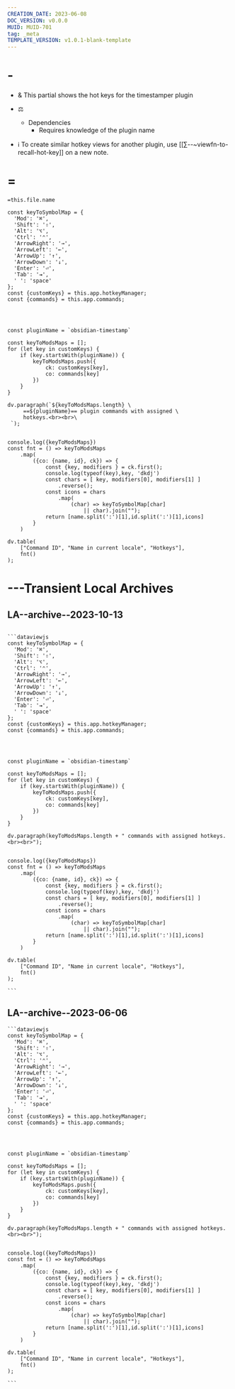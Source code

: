 ```yaml
---
CREATION_DATE: 2023-06-08
DOC_VERSION: v0.0.0
MUID: MUID-701
tag: _meta
TEMPLATE_VERSION: v1.0.1-blank-template
---
```


# - 

- & This partial shows the hot keys for the timestamper plugin
* ⚖
  * Dependencies
    * Requires knowledge of the plugin name 

* ℹ To create similar hotkey views for another plugin, use [[∑--~viewfn-to-recall-hot-key]] on a new note.

# =

`=this.file.name`
```dataviewjs
const keyToSymbolMap = {
  'Mod': '⌘',
  'Shift': '⇧',
  'Alt': '⌥',
  'Ctrl': '⌃',
  'ArrowRight': '→',
  'ArrowLeft': '←',
  'ArrowUp': '↑',
  'ArrowDown': '↓',
  'Enter': '⏎',
  'Tab': '⇥',
  ' ': 'space'
};
const {customKeys} = this.app.hotkeyManager;
const {commands} = this.app.commands;




const pluginName = `obsidian-timestamp`

const keyToModsMaps = [];
for (let key in customKeys) {
    if (key.startsWith(pluginName)) {
        keyToModsMaps.push({
            ck: customKeys[key],
            co: commands[key]
        })
    }
}

dv.paragraph(`${keyToModsMaps.length} \
     ==${pluginName}== plugin commands with assigned \
     hotkeys.<br><br>\
 `);

 
console.log({keyToModsMaps})
const fnt = () => keyToModsMaps
    .map(
        ({co: {name, id}, ck}) => {
            const {key, modifiers } = ck.first();
            console.log(typeof(key),key, 'dkdj')
            const chars = [ key, modifiers[0], modifiers[1] ]
                .reverse();
            const icons = chars
                .map(
                    (char) => keyToSymbolMap[char] 
                        || char).join("");
            return [name.split(':')[1],id.split(':')[1],icons]
        }
    )

dv.table(
    ["Command ID", "Name in current locale", "Hotkeys"],
    fnt()
);

```

# ---Transient Local Archives

## LA--archive--2023-10-13


````

```dataviewjs
const keyToSymbolMap = {
  'Mod': '⌘',
  'Shift': '⇧',
  'Alt': '⌥',
  'Ctrl': '⌃',
  'ArrowRight': '→',
  'ArrowLeft': '←',
  'ArrowUp': '↑',
  'ArrowDown': '↓',
  'Enter': '⏎',
  'Tab': '⇥',
  ' ': 'space'
};
const {customKeys} = this.app.hotkeyManager;
const {commands} = this.app.commands;




const pluginName = `obsidian-timestamp`

const keyToModsMaps = [];
for (let key in customKeys) {
    if (key.startsWith(pluginName)) {
        keyToModsMaps.push({
            ck: customKeys[key],
            co: commands[key]
        })
    }
}

dv.paragraph(keyToModsMaps.length + " commands with assigned hotkeys.<br><br>");

 
console.log({keyToModsMaps})
const fnt = () => keyToModsMaps
    .map(
        ({co: {name, id}, ck}) => {
            const {key, modifiers } = ck.first();
            console.log(typeof(key),key, 'dkdj')
            const chars = [ key, modifiers[0], modifiers[1] ]
                .reverse();
            const icons = chars
                .map(
                    (char) => keyToSymbolMap[char] 
                        || char).join("");
            return [name.split(':')[1],id.split(':')[1],icons]
        }
    )

dv.table(
    ["Command ID", "Name in current locale", "Hotkeys"],
    fnt()
);

```
````

##  LA--archive--2023-06-06 


````
```dataviewjs
const keyToSymbolMap = {
  'Mod': '⌘',
  'Shift': '⇧',
  'Alt': '⌥',
  'Ctrl': '⌃',
  'ArrowRight': '→',
  'ArrowLeft': '←',
  'ArrowUp': '↑',
  'ArrowDown': '↓',
  'Enter': '⏎',
  'Tab': '⇥',
  ' ': 'space'
};
const {customKeys} = this.app.hotkeyManager;
const {commands} = this.app.commands;




const pluginName = `obsidian-timestamp`

const keyToModsMaps = [];
for (let key in customKeys) {
    if (key.startsWith(pluginName)) {
        keyToModsMaps.push({
            ck: customKeys[key],
            co: commands[key]
        })
    }
}

dv.paragraph(keyToModsMaps.length + " commands with assigned hotkeys.<br><br>");

 
console.log({keyToModsMaps})
const fnt = () => keyToModsMaps
    .map(
        ({co: {name, id}, ck}) => {
            const {key, modifiers } = ck.first();
            console.log(typeof(key),key, 'dkdj')
            const chars = [ key, modifiers[0], modifiers[1] ]
                .reverse();
            const icons = chars
                .map(
                    (char) => keyToSymbolMap[char] 
                        || char).join("");
            return [name.split(':')[1],id.split(':')[1],icons]
        }
    )

dv.table(
    ["Command ID", "Name in current locale", "Hotkeys"],
    fnt()
);

```
````